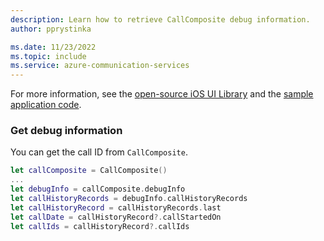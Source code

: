 ```yaml
---
description: Learn how to retrieve CallComposite debug information.
author: pprystinka

ms.date: 11/23/2022
ms.topic: include
ms.service: azure-communication-services
---
```


For more information, see the [open-source iOS UI Library](https://github.com/Azure/communication-ui-library-ios) and the [sample application code](https://github.com/Azure-Samples/communication-services-ios-quickstarts/tree/main/ui-calling).

### Get debug information

You can get the call ID from `CallComposite`.

```swift
let callComposite = CallComposite()
...
let debugInfo = callComposite.debugInfo
let callHistoryRecords = debugInfo.callHistoryRecords
let callHistoryRecord = callHistoryRecords.last
let callDate = callHistoryRecord?.callStartedOn
let callIds = callHistoryRecord?.callIds
```
